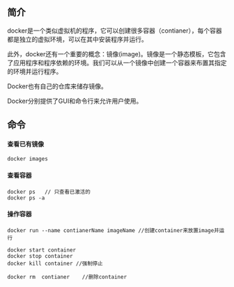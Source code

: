 ## 简介
docker是一个类似虚拟机的程序，它可以创建很多容器（contianer），每个容器都是独立的虚拟环境，可以在其中安装程序并运行。

此外，docker还有一个重要的概念：镜像(image)。镜像是一个静态模板，它包含了应用程序和程序依赖的环境。我们可以从一个镜像中创建一个容器来布置其指定的环境并运行程序。

Docker也有自己的仓库来储存镜像。

Docker分别提供了GUI和命令行来允许用户使用。

## 命令
#### 查看已有镜像
````
docker images
````

#### 查看容器
````
docker ps   // 只查看已激活的
docker ps -a
````

#### 操作容器
````
docker run --name contianerName imageName //创建container来放置image并运行

docker start container
docker stop container
docker kill container //强制停止

docker rm  contianer    //删除container
````
